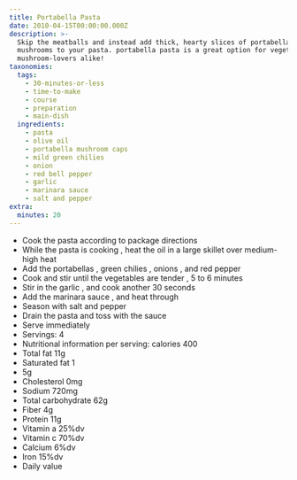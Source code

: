 ```yaml
---
title: Portabella Pasta
date: 2010-04-15T00:00:00.000Z
description: >-
  Skip the meatballs and instead add thick, hearty slices of portabella
  mushrooms to your pasta. portabella pasta is a great option for vegetarians or
  mushroom-lovers alike!
taxonomies:
  tags:
    - 30-minutes-or-less
    - time-to-make
    - course
    - preparation
    - main-dish
  ingredients:
    - pasta
    - olive oil
    - portabella mushroom caps
    - mild green chilies
    - onion
    - red bell pepper
    - garlic
    - marinara sauce
    - salt and pepper
extra:
  minutes: 20
---
```

 - Cook the pasta according to package directions
 - While the pasta is cooking , heat the oil in a large skillet over medium-high heat
 - Add the portabellas , green chilies , onions , and red pepper
 - Cook and stir until the vegetables are tender , 5 to 6 minutes
 - Stir in the garlic , and cook another 30 seconds
 - Add the marinara sauce , and heat through
 - Season with salt and pepper
 - Drain the pasta and toss with the sauce
 - Serve immediately
 - Servings: 4
 - Nutritional information per serving: calories 400
 - Total fat 11g
 - Saturated fat 1
 - 5g
 - Cholesterol 0mg
 - Sodium 720mg
 - Total carbohydrate 62g
 - Fiber 4g
 - Protein 11g
 - Vitamin a 25%dv
 - Vitamin c 70%dv
 - Calcium 6%dv
 - Iron 15%dv
 - Daily value
